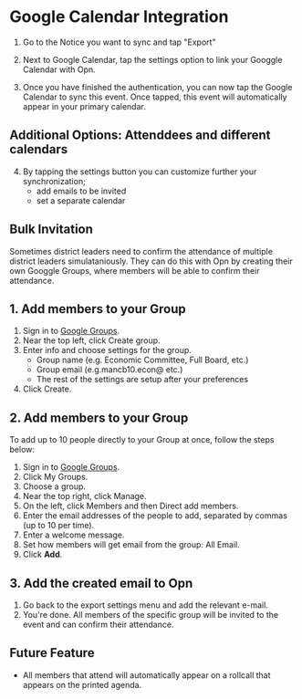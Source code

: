 # Google Calendar Integration

1. Go to the Notice you want to sync and tap "Export"

2. Next to Google Calendar, tap the settings option to link your Googgle Calendar with Opn. 

3. Once you have finished the authentication, you can now tap the Google Calendar to sync this event. Once tapped, this event will automatically appear in your primary calendar.

## Additional Options: Attenddees and different calendars

4. By tapping the settings button you can customize further your synchronization;
    - add emails to be invited
    - set a separate calendar



## Bulk Invitation

Sometimes district leaders need to confirm the attendance of multiple district leaders simulataniously. They can do this with Opn by creating their own Googgle Groups, where members will be able to confirm their attendance.


## 1. Add members to your Group

1. Sign in to [Google Groups](https://groups.google.com/).
1. Near the top left, click Create group.
1. Enter info and choose settings for the group.
    - Group name (e.g. Economic Committee, Full Board, etc.)
    - Group email (e.g.mancb10.econ@ etc.)
    - The rest of the settings are setup after your preferences
1. Click Create.


## 2. Add members to your Group
To add up to 10 people directly to your Group at once, follow the steps below:

1. Sign in to [Google Groups](https://groups.google.com/).
2. Click My Groups.
2. Choose a group.
2. Near the top right, click Manage.
2. On the left, click Members and then Direct add members.
2. Enter the email addresses of the people to add, separated by commas (up to 10 per time).
2. Enter a welcome message.
2. Set how members will get email from the group: All Email.
2. Click **Add**.


## 3. Add the created email to Opn

1. Go back to the export settings menu and add the relevant e-mail.
2. You're done. All members of the specific group will be invited to the event and can confirm their attendance.



## Future Feature

- All members that attend will automatically appear on a rollcall that appears on the printed agenda.
